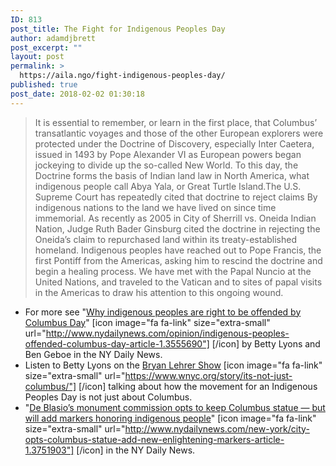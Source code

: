 ```yaml
---
ID: 813
post_title: The Fight for Indigenous Peoples Day
author: adamdjbrett
post_excerpt: ""
layout: post
permalink: >
  https://aila.ngo/fight-indigenous-peoples-day/
published: true
post_date: 2018-02-02 01:30:18
---
```


> It is essential to remember, or learn in the first place, that Columbus’ transatlantic voyages and those of the other European explorers were protected under the Doctrine of Discovery, especially Inter Caetera, issued in 1493 by Pope Alexander VI as European powers began jockeying to divide up the so-called New World. To this day, the Doctrine forms the basis of Indian land law in North America, what indigenous people call Abya Yala, or Great Turtle Island.The U.S. Supreme Court has repeatedly cited that doctrine to reject claims By indigenous nations to the land we have lived on since time immemorial. As recently as 2005 in City of Sherrill vs. Oneida Indian Nation, Judge Ruth Bader Ginsburg cited the doctrine in rejecting the Oneida’s claim to repurchased land within its treaty-established homeland. Indigenous peoples have reached out to Pope Francis, the first Pontiff from the Americas, asking him to rescind the doctrine and begin a healing process. We have met with the Papal Nuncio at the United Nations, and traveled to the Vatican and to sites of papal visits in the Americas to draw his attention to this ongoing wound.

*   For more see "[Why indigenous peoples are right to be offended by Columbus Day](http://www.nydailynews.com/opinion/indigenous-peoples-offended-columbus-day-article-1.3555690)" [icon image="fa fa-link" size="extra-small" url="http://www.nydailynews.com/opinion/indigenous-peoples-offended-columbus-day-article-1.3555690"] [/icon] by Betty Lyons and Ben Geboe in the NY Daily News.
*   Listen to Betty Lyons on the [Bryan Lehrer Show](https://www.wnyc.org/story/its-not-just-columbus/) [icon image="fa fa-link" size="extra-small" url="https://www.wnyc.org/story/its-not-just-columbus/"] [/icon] talking about how the movement for an Indigenous Peoples Day is not just about Columbus.
*   "[De Blasio’s monument commission opts to keep Columbus statue — but will add markers honoring indigenous people](http://www.nydailynews.com/new-york/city-opts-columbus-statue-add-new-enlightening-markers-article-1.3751903)" [icon image="fa fa-link" size="extra-small" url="http://www.nydailynews.com/new-york/city-opts-columbus-statue-add-new-enlightening-markers-article-1.3751903"] [/icon] in the NY Daily News.
